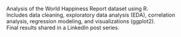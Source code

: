 Analysis of the World Happiness Report dataset using R.  
Includes data cleaning, exploratory data analysis (EDA), correlation analysis, regression modeling, and visualizations (ggplot2).  
Final results shared in a LinkedIn post series.  
